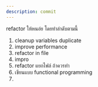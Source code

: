 ```yaml
---
description: commit
---
```


refactor ให้หนอ่ย โดยทำลำดับตามนี้
1. cleanup variables duplicate 
2. improve performance
4. refactor in file 
3. impro
3. refactor แยกไฟล์ ถ้าควรทำ
2. เขียนแบบ functional programming
3. 